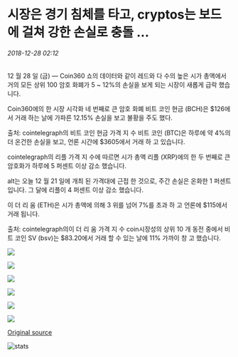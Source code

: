 # 시장은 경기 침체를 타고, cryptos는 보드에 걸쳐 강한 손실로 충돌 ...

###### 2018-12-28 02:12

12 월 28 일 (금) — Coin360 쇼의 데이터와 같이 레드와 다 수의 높은 시가 총액에서 거의 모든 상위 100 암호 화폐가 5 ~ 12%의 손실을 보게 되는 시장이 새롭게 급락 했습니다.

Coin360에의 한 시장 시각화 네 번째로 큰 암호 화폐 비트 코인 현금 (BCH)은 $126에서 거래 하는 날에 가파른 12.15% 손실을 보고 불황을 주도 했다.

출처: cointelegraph의 비트 코인 현금 가격 지 수 비트 코인 (BTC)은 하루에 약 4%의 더 온건한 손실을 보고, 언론 시간에 $3605에서 거래 하 고 있습니다.

cointelegraph의 리플 가격 지 수에 따르면 시가 총액 리플 (XRP)에의 한 두 번째로 큰 암호화가 하루에 5 퍼센트 이상 감소 했습니다.

alt는 오늘 12 월 21 일에 개최 된 가격대에 근접 한 것으로, 주간 손실은 온화한 1 퍼센트입니다. 그 달에 리플이 4 퍼센트 이상 감소 했습니다.

이 더 리 움 (ETH)은 시가 총액에 의해 3 위를 넘어 7%를 초과 하 고 언론에 $115에서 거래 됩니다.

출처: cointelegraph의이 더 리 움 가격 지 수 coin시장성의 상위 10 개 동전 중에서 비트 코인 SV (bsv)는 $83.20에서 거래 할 수 있는 날에 11% 가까이 창 고 했습니다.

![](https://s3.cointelegraph.com/storage/uploads/view/68a4cc2a73e3fbcae146c406c28f2bd4.png)

![](https://s3.cointelegraph.com/storage/uploads/view/c5c20b6ddb659ff32efb38a8200bd5ca.png)

![](https://s3.cointelegraph.com/storage/uploads/view/168811ff9b3111ebce42a88df3a08986.png)

![](https://s3.cointelegraph.com/storage/uploads/view/3392d1b4409a99bab1499f2fd9456904.png)

![](https://s3.cointelegraph.com/storage/uploads/view/e6c3b7c63012f59adf27f4bcaf33298d.png)

![](https://s3.cointelegraph.com/storage/uploads/view/bdd259d6aaf4756bdb60b7f8be61113a.png)

[Original source](https://cointelegraph.com/news/markets-take-renewed-downturn-cryptos-hit-by-strong-losses-across-the-board)

![stats](https://c.statcounter.com/11760860/0/a89fa40b/1/ "stats")